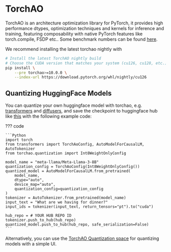 # TorchAO

TorchAO is an architecture optimization library for PyTorch, it provides high performance dtypes, optimization techniques and kernels for inference and training, featuring composability with native PyTorch features like torch.compile, FSDP etc.. Some benchmark numbers can be found [here](https://github.com/pytorch/ao/tree/main/torchao/quantization#benchmarks).

We recommend installing the latest torchao nightly with

```bash
# Install the latest TorchAO nightly build
# Choose the CUDA version that matches your system (cu126, cu128, etc.)
pip install \
    --pre torchao>=10.0.0 \
    --index-url https://download.pytorch.org/whl/nightly/cu126
```

## Quantizing HuggingFace Models

You can quantize your own huggingface model with torchao, e.g. [transformers](https://huggingface.co/docs/transformers/main/en/quantization/torchao) and [diffusers](https://huggingface.co/docs/diffusers/en/quantization/torchao), and save the checkpoint to huggingface hub like [this](https://huggingface.co/jerryzh168/llama3-8b-int8wo) with the following example code:

??? code

    ```Python
    import torch
    from transformers import TorchAoConfig, AutoModelForCausalLM, AutoTokenizer
    from torchao.quantization import Int8WeightOnlyConfig

    model_name = "meta-llama/Meta-Llama-3-8B"
    quantization_config = TorchAoConfig(Int8WeightOnlyConfig())
    quantized_model = AutoModelForCausalLM.from_pretrained(
        model_name,
        dtype="auto",
        device_map="auto",
        quantization_config=quantization_config
    )
    tokenizer = AutoTokenizer.from_pretrained(model_name)
    input_text = "What are we having for dinner?"
    input_ids = tokenizer(input_text, return_tensors="pt").to("cuda")

    hub_repo = # YOUR HUB REPO ID
    tokenizer.push_to_hub(hub_repo)
    quantized_model.push_to_hub(hub_repo, safe_serialization=False)
    ```

Alternatively, you can use the [TorchAO Quantization space](https://huggingface.co/spaces/medmekk/TorchAO_Quantization) for quantizing models with a simple UI.
